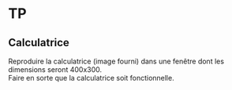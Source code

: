 ﻿# TP

## Calculatrice 

Reproduire la calculatrice (image fourni) dans une fenêtre dont les dimensions seront 400x300.  
Faire en sorte que la calculatrice soit fonctionnelle. 

